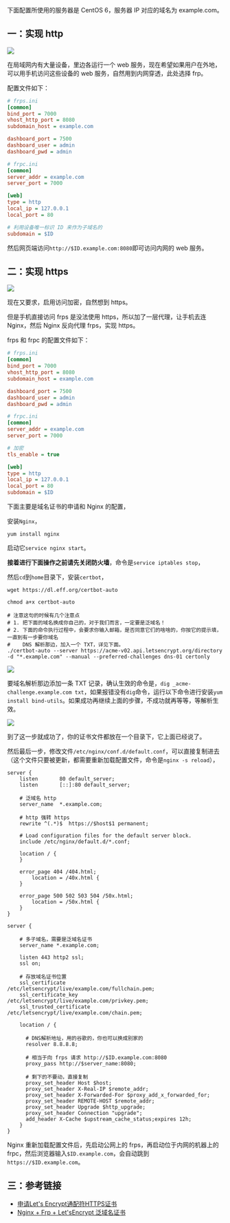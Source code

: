 下面配置所使用的服务器是 CentOS 6，服务器 IP 对应的域名为 example.com。

## 一：实现 http

![](https://raw.githubusercontent.com/Hapoa/personal-notes/master/image/001.png)

在局域网内有大量设备，里边各运行一个 web 服务，现在希望如果用户在外地，可以用手机访问这些设备的 web 服务，自然用到内网穿透，此处选择 frp。

配置文件如下：

```ini
# frps.ini
[common]
bind_port = 7000
vhost_http_port = 8080
subdomain_host = example.com

dashboard_port = 7500
dashboard_user = admin
dashboard_pwd = admin
```

```ini
# frpc.ini
[common]
server_addr = example.com
server_port = 7000

[web]
type = http
local_ip = 127.0.0.1
local_port = 80

# 利用设备唯一标识 ID 来作为子域名的
subdomain = $ID
```

然后网页端访问`http://$ID.example.com:8080`即可访问内网的 web 服务。

## 二：实现 https

![](https://raw.githubusercontent.com/Hapoa/personal-notes/master/image/002.png)

现在又要求，启用访问加密，自然想到 https。

但是手机直接访问 frps 是没法使用 https，所以加了一层代理，让手机去连 Nginx，然后 Nginx 反向代理 frps，实现 https。

frps 和 frpc 的配置文件如下：

```ini
# frps.ini
[common]
bind_port = 7000
vhost_http_port = 8080
subdomain_host = example.com

dashboard_port = 7500
dashboard_user = admin
dashboard_pwd = admin
```

```ini
# frpc.ini
[common]
server_addr = example.com
server_port = 7000

# 加密
tls_enable = true

[web]
type = http
local_ip = 127.0.0.1
local_port = 80
subdomain = $ID
```

下面主要是域名证书的申请和 Nginx 的配置，

安装`Nginx`，

```shell
yum install nginx
```

启动它`service nginx start`。

**接着进行下面操作之前请先关闭防火墙**，命令是`service iptables stop`，

然后`cd`到`home`目录下，安装`certbot`，

```shell
wget https://dl.eff.org/certbot-auto

chmod a+x certbot-auto

# 注意这句的时候有几个注意点
# 1. 把下面的域名换成你自己的，对于我们而言，一定要是泛域名！
# 2. 下面的命令执行过程中，会要求你输入邮箱，是否同意它们的啥啥的，你按它的提示填，一直到有一步要你域名
#    DNS 解析那边，加入一个 TXT，详见下面。
./certbot-auto --server https://acme-v02.api.letsencrypt.org/directory -d "*.example.com" --manual --preferred-challenges dns-01 certonly
```

![](https://raw.githubusercontent.com/Hapoa/personal-notes/master/image/003.png)

要域名解析那边添加一条 TXT 记录，确认生效的命令是，`dig _acme-challenge.example.com txt`，如果报错没有`dig`命令，运行以下命令进行安装`yum install bind-utils`。如果成功再继续上面的步骤，不成功就再等等，等解析生效。

![](https://raw.githubusercontent.com/Hapoa/personal-notes/master/image/004.png)

到了这一步就成功了，你的证书文件都放在一个目录下，它上面已经说了。

然后最后一步，修改文件`/etc/nginx/conf.d/default.conf`，可以直接复制进去（这个文件只要被更新，都需要重新加载配置文件，命令是`nginx -s reload`），

```
server {
    listen       80 default_server;
    listen       [::]:80 default_server;
    
    # 泛域名 http
    server_name  *.example.com;
	
    # http 强转 https
    rewrite ^(.*)$  https://$host$1 permanent;

    # Load configuration files for the default server block.
    include /etc/nginx/default.d/*.conf;

    location / {
    }

    error_page 404 /404.html;
        location = /40x.html {
    }

    error_page 500 502 503 504 /50x.html;
        location = /50x.html {
    }
}

server {

    # 多子域名，需要是泛域名证书
    server_name *.example.com;
    
    listen 443 http2 ssl;
    ssl on;
    
    # 存放域名证书位置
    ssl_certificate          /etc/letsencrypt/live/example.com/fullchain.pem;
    ssl_certificate_key      /etc/letsencrypt/live/example.com/privkey.pem;
    ssl_trusted_certificate  /etc/letsencrypt/live/example.com/chain.pem;

    location / {
    
      # DNS解析地址，用的谷歌的，你也可以换成别家的
      resolver 8.8.8.8;
	  
      # 相当于向 frps 请求 http://$ID.example.com:8080
      proxy_pass http://$server_name:8080;
      
      # 剩下的不要动，直接复制
      proxy_set_header Host $host;
      proxy_set_header X-Real-IP $remote_addr;
      proxy_set_header X-Forwarded-For $proxy_add_x_forwarded_for;
      proxy_set_header REMOTE-HOST $remote_addr;
      proxy_set_header Upgrade $http_upgrade;
      proxy_set_header Connection "upgrade";
      add_header X-Cache $upstream_cache_status;expires 12h;
    }
}
```

Nginx 重新加载配置文件后，先启动公网上的 frps，再启动位于内网的机器上的 frpc，然后浏览器输入`$ID.example.com`，会自动跳到`https://$ID.example.com`。

## 三：参考链接

- [申请Let's Encrypt通配符HTTPS证书](https://my.oschina.net/kimver/blog/1634575)
- [Nginx + Frp + Let'sEncrypt 泛域名证书](http://morecoder.com/article/1173275.html)
